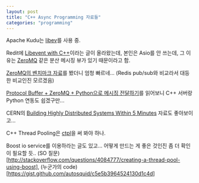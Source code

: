 ```yaml
---
layout: post
title: "C++ Async Programming 자료들"
categories: "programming"
---
```


Apache Kudu는 [libev](http://software.schmorp.de/pkg/libev.html)를 사용 중.

Redit에 [Libevent with C++](https://www.reddit.com/r/cpp/comments/259n8i/libevent_with_c/)이라는 글이 올라왔는데, 본인은 Asio를 안 쓰는데, 그 이유는 [ZeroMQ](http://zeromq.org/) 같은 분산 메시징 뷰가 있기 때문이라고 함.

[ZeroMQ의 벤치마크 자료](https://gist.github.com/hmartiro/85b89858d2c12ae1a0f9)를 봤더니 엄청 빠르네... (Redis pub/sub와 비교라서 대등한 비교인진 모르겠음)

[Protocol Buffer + ZeroMQ + Python으로 메시징 전달하기](http://cinema4dr12.tistory.com/entry/Programming-Protocol-Buffer-ZeroMQ-Python%EC%9C%BC%EB%A1%9C-%EB%A9%94%EC%8B%9C%EC%A7%95-%EC%A0%84%EB%8B%AC%ED%95%98%EA%B8%B0)를 읽어보니 C++ 서버랑 Python 연동도 쉽겠구만...

CERN의 [Building Highly Distributed Systems Within 5 Minutes](https://indico.cern.ch/event/281860/contributions/1629763/attachments/517807/714413/iCSC-2014-Network-Libraries.pdf) 자료도 좋아보이고...

C++ Thread Pooling은 [ctpl](https://github.com/vit-vit/ctpl)을 써 봐야 하나.

Boost io service를 이용하라는 글도 있고... 어떻게 만드는 게 좋은 것인진 좀 더 확인이 필요할 듯.. (SO 질문)[http://stackoverflow.com/questions/4084777/creating-a-thread-pool-using-boost], (누군가의 code)[https://gist.github.com/autosquid/c5e5b3964524130d1c4d]
